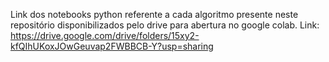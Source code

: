 Link dos notebooks python referente a cada algoritmo presente neste repositório disponibilizados pelo drive para abertura no google colab.
Link: https://drive.google.com/drive/folders/15xy2-kfQIhUKoxJOwGeuvap2FWBBCB-Y?usp=sharing
